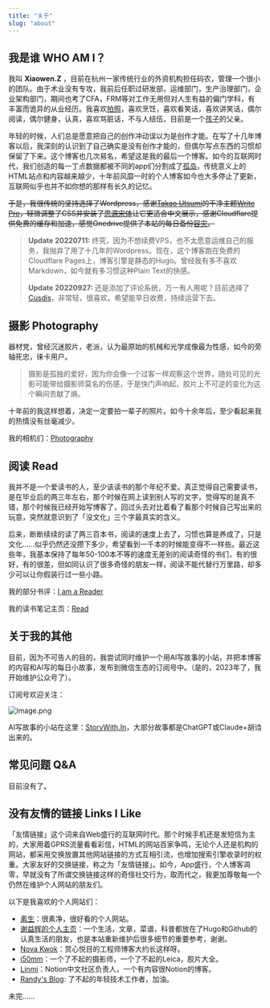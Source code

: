 ```yaml
---
title: "关于"
slug: "about"
---
```

## **我是谁 WHO AM I？** 

我叫 **Xiaowen.Z** ，目前在杭州一家传统行业的外资机构担任码农，管理一个很小的团队。由于术业没有专攻，我前后任职过研发部，运维部门，生产治理部门，企业架构部门，期间也考了CFA，FRM等对工作无用但对人生有益的偏门学科，有丰富而诡异的从业经历。我喜欢<a href="https://xiaowenz.myportfolio.com/" target="_blank" rel="noreferrer noopener" title="拍照">拍照</a>，喜欢烹饪，喜欢看笑话，喜欢讲笑话，偶尔阅读，偶尔健身，认真，喜欢骂脏话，不与人结伍，目前是一个[孩子][1]的父亲。

年轻的时候，人们总是愿意把自己的创作冲动误以为是创作才能。在写了十几年博客以后，我深刻的认识到了自己确实是没有创作才能的，但偶尔写点东西的习惯却保留了下来。这个博客也几次易名，希望这是我的最后一个博客。如今的互联网时代，我们创造的每一丁点数据都被不同的app们分割成了[孤岛][2]，传统意义上的HTML站点和内容越来越少，十年前风靡一时的个人博客如今也大多停止了更新，互联网似乎也并不如你想的那样有长久的记忆。

~~于是，我很传统的坚持选择了Wordpress，感谢<a href="https://profiles.wordpress.org/utsumit/" target="_blank" rel="noreferrer noopener" title="Takao Utsumi">Takao Utsumi</a>的干净主题<a href="https://themegraphy.com/wordpress-themes/write/" target="_blank" rel="noreferrer noopener" title="Write Pro">Write Pro</a>，轻微调整了CSS并安装了<a href="https://fonts.google.com/noto/specimen/Noto+Serif+SC" target="_blank" rel="noreferrer noopener" title="思源宋体">思源宋体</a>让它更适合中文展示，感谢Cloudflare提供免费的缓存和加速，感觉Onedrive提供了本站的每日备份[容灾][3]。~~

> **Update 20220711:** 终究，因为不想续费VPS，也不太愿意运维自己的服务，我抛弃了用了十几年的Wordpress。现在，这个博客跑在免费的Cloudflare Pages上，博客引擎是静态的Hugo。曾经我有多不喜欢Markdown，如今就有多习惯这种Plain Text的快感。
> 
> **Update 20220927:** 还是添加了评论系统，万一有人用呢？目前选择了[Cusdis](https://cusdis.com)，非常轻，很喜欢。希望能早日收费，持续运营下去。

## **摄影 Photography** 

器材党，曾经沉迷胶片，老派，认为最原始的机械和光学成像最为性感，如今的旁轴死忠，徕卡用户。

<blockquote class="wp-block-quote">
  <p>
    摄影是孤独的爱好，因为你会像一个过客一样观察这个世界，随处可见的光影可能带给摄影师莫名的伤感，于是快门声响起，胶片上不可逆的变化为这个瞬间贡献了熵。
  </p>
</blockquote>

十年前的我这样想着，决定一定要拍一辈子的照片。如今十余年后，至少看起来我的热情没有丝毫减少。

我的相机们：[Photography](/photography)

## **阅读 Read**

我并不是一个爱读书的人，至少该读书的那个年纪不爱。真正觉得自己需要读书，是在毕业后的两三年左右，那个时候在网上读到别人写的文字，觉得写的是真不错，那个时候我已经开始写博客了，回过头去对比着看了看那个时候自己写出来的玩意，突然就意识到了「没文化」三个字最真实的含义。

后来，断断续续的读了两三百本书，阅读的速度上去了，习惯也算是养成了，只是文化……似乎仍然还没攒下多少，希望看到一千本的时候能变得不一样些。最近这些年，我基本保持了每年50-100本不等的速度无差别的阅读奇怪的书们，有的很好，有的很差，但如同认识了很多奇怪的朋友一样，阅读不能代替行万里路，却多少可以让你假装行过一些小路。

我的部分书评：[I am a Reader][4]

我的读书笔记主页：[Read](/read)

## **关于我的其他** 

目前，因为不可告人的目的，我尝试同时维护一个用AI写故事的小站，并把本博客的内容和AI写的每日小故事，发布到微信生态的订阅号中。（是的，2023年了，我开始维护公众号了）。

订阅号欢迎关注：

![image.png](https://vip2.loli.io/2023/07/07/T7hPIf5D39EiUSW.png)

AI写故事的小站在这里：[StoryWith.In](https://storywith.in)，大部分故事都是ChatGPT或Claude+胡诌出来的。

## **常见问题 Q&A** 

目前没有了。

## **没有友情的链接 Links I Like** 

「友情链接」这个词来自Web盛行的互联网时代。那个时候手机还是发短信为主的，大家用着GPRS流量看看彩信，HTML的网站百家争鸣，无论个人还是机构的网站，都采用交换放置其他网站链接的方式互相引流，也增加搜索引擎收录时的权重。大家友好的交换链接，称之为「友情链接」。如今，App盛行，个人博客凋零，早就没有了所谓交换链接这样的奇怪社交行为，取而代之，我更加尊敬每一个仍然在维护个人网站的朋友们。

以下是我喜欢的个人网站们：

  * <a href="https://z.arlmy.me/" target="_blank" rel="noreferrer noopener" title="素生">素生</a>：很素净，很好看的个人网站。
  * <a href="https://yihui.org/" target="_blank" rel="noreferrer noopener" title="谢益辉的个人主页">谢益辉的个人主页</a>：一个生活，文章，菜谱，科普都放在了Hugo和Github的认真生活的朋友，也是本站重新维护后很多细节的重要参考，谢谢。
  * <a href="https://nova.moe/" target="_blank" rel="noreferrer noopener" title="Nova Kwok">Nova Kwok</a>：赏心悦目的工程师博客大约长这样呀。
  * <a href="https://i50mm.com/" target="_blank" rel="noreferrer noopener" title="i50mm">i50mm</a>：一个了不起的摄影师，一个了不起的Leica，胶片大全。
  * <a href="https://Linmi.cc" target="_blank" rel="noreferrer noopener" title="Linmi">Linmi</a>：Notion中文社区负责人，一个有内容很Notion的博客。
  * [Randy's Blog](https://lutaonan.com/): 了不起的年轻技术工作者，加油。

未完……

 [1]: /2021/12/31/153.html "孩子"
 [2]: /2020/09/02/82.html "孤岛"
 [3]: /2022/02/27/247.html "容灾"
 [4]: /categories/i-am-a-reader "I am a Reader"